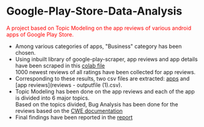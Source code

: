 # Google-Play-Store-Data-Analysis
<font color="red">A project based on Topic Modeling on the app reviews of various android apps of Google Play Store. </font><br/>
* Among various categories of apps, "Business" category has been chosen. <br/>
* Using inbuilt library of google-play-scraper, app reviews and app details have been scraped in this [colab file](Scrape_PlayStore.ipynb) <br/>
1000 newest reviews of all ratings have been collected for app reviews. <br/>
* Corresponding to these results, two csv files are extracted: [apps](business-apps.csv) and [app reviews](reviews - outputfile (1).csv). <br/>
* Topic Modeling has been done on the app reviews and each of the app is divided into 6 major topics. <br/>
Based on the topics divided, Bug Analysis has been done for the reviews based on the [CWE documentation](https://cwe.mitre.org/data/definitions/699.html)
* Final findings have been reported in the [report](Report.pdf)
